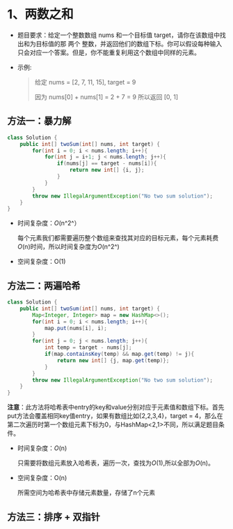 # 1、两数之和

- 题目要求：给定一个整数数组 nums 和一个目标值 target，请你在该数组中找出和为目标值的那 两个 整数，并返回他们的数组下标。你可以假设每种输入只会对应一个答案。但是，你不能重复利用这个数组中同样的元素。

- 示例:

  > 给定 nums = [2, 7, 11, 15], target = 9
  >
  > 因为 nums[0] + nums[1] = 2 + 7 = 9
  > 所以返回 [0, 1]



## 方法一：暴力解

```java
class Solution {
    public int[] twoSum(int[] nums, int target) {
        for(int i = 0; i < nums.length; i++){
            for(int j = i+1; j < nums.length; j++){
                if(nums[j] == target - nums[i]){
                    return new int[] {i, j};
                }
            }
        }
        throw new IllegalArgumentException("No two sum solution");
    }
}
```

- 时间复杂度：*O*(n^2^）

  每个元素我们都需要遍历整个数组来查找其对应的目标元素，每个元素耗费*O*(n)时间，所以时间复杂度为*O*(n^2^)

- 空间复杂度：O(1)

## 方法二：两遍哈希

```java
class Solution {
    public int[] twoSum(int[] nums, int target) {
        Map<Integer, Integer> map = new HashMap<>();
        for(int i = 0; i < nums.length; i++){
            map.put(nums[i], i);
        }
        for(int j = 0; j < nums.length; j++){
            int temp = target - nums[j];
            if(map.containsKey(temp) && map.get(temp) != j){
                return new int[] {j, map.get(temp)};
            }
        }
        throw new IllegalArgumentException("No two sum solution");
    }
}
```

**注意**：此方法将哈希表中entry的key和value分别对应于元素值和数组下标。首先put方法会覆盖相同key值entry，如果有数组比如{2,2,3,4}，target = 4，那么在第二次遍历时第一个数组元素下标为0，与HashMap<2,1>不同，所以满足题目条件。

- 时间复杂度：*O*(n) 

  只需要将数组元素放入哈希表，遍历一次，查找为*O*(1),所以全部为*O*(n)。

- 空间复杂度：O(n)

  所需空间为哈希表中存储元素数量，存储了n个元素

## 方法三：排序 + 双指针

```

```

